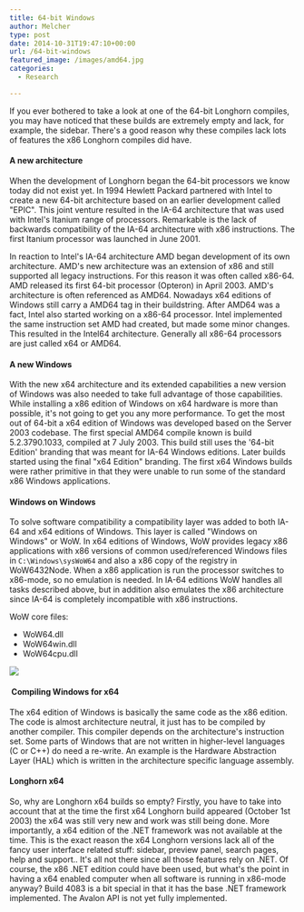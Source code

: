 ```yaml
---
title: 64-bit Windows
author: Melcher
type: post
date: 2014-10-31T19:47:10+00:00
url: /64-bit-windows
featured_image: /images/amd64.jpg
categories:
  - Research

---
```

If you ever bothered to take a look at one of the 64-bit Longhorn compiles, you may have noticed that these builds are extremely empty and lack, for example, the sidebar. There's a good reason why these compiles lack lots of features the x86 Longhorn compiles did have.

#### A new architecture

When the development of Longhorn began the 64-bit processors we know today did not exist yet. In 1994 Hewlett Packard partnered with Intel to create a new 64-bit architecture based on an earlier development called "EPIC". This joint venture resulted in the IA-64 architecture that was used with Intel's Itanium range of processors. Remarkable is the lack of backwards compatibility of the IA-64 architecture with x86 instructions. The first Itanium processor was launched in June 2001.

In reaction to Intel's IA-64 architecture AMD began development of its own architecture. AMD's new architecture was an extension of x86 and still supported all legacy instructions. For this reason it was often called x86-64. AMD released its first 64-bit processor (Opteron) in April 2003. AMD's architecture is often referenced as AMD64. Nowadays x64 editions of Windows still carry a AMD64 tag in their buildstring. After AMD64 was a fact, Intel also started working on a x86-64 processor. Intel implemented the same instruction set AMD had created, but made some minor changes. This resulted in the Intel64 architecture. Generally all x86-64 processors are just called x64 or AMD64.

#### A new Windows

With the new x64 architecture and its extended capabilities a new version of Windows was also needed to take full advantage of those capabilities. While installing a x86 edition of Windows on x64 hardware is more than possible, it's not going to get you any more performance. To get the most out of 64-bit a x64 edition of Windows was developed based on the Server 2003 codebase. The first special AMD64 compile known is build 5.2.3790.1033, compiled at 7 July 2003. This build still uses the '64-bit Edition' branding that was meant for IA-64 Windows editions. Later builds started using the final "x64 Edition" branding. The first x64 Windows builds were rather primitive in that they were unable to run some of the standard x86 Windows applications.

#### Windows on Windows

To solve software compatibility a compatibility layer was added to both IA-64 and x64 editions of Windows. This layer is called "Windows on Windows" or WoW. In x64 editions of Windows, WoW provides legacy x86 applications with x86 versions of common used/referenced Windows files in `C:\Windows\sysWoW64` and also a x86 copy of the registry in WoW6432Node. When a x86 application is run the processor switches to x86-mode, so no emulation is needed. In IA-64 editions WoW handles all tasks described above, but in addition also emulates the x86 architecture since IA-64 is completely incompatible with x86 instructions.

WoW core files:
* WoW64.dll
* WoW64win.dll
* WoW64cpu.dll

![](/images/amd64.jpg)

####  Compiling Windows for x64

The x64 edition of Windows is basically the same code as the x86 edition. The code is almost architecture neutral, it just has to be compiled by another compiler. This compiler depends on the architecture's instruction set. Some parts of Windows that are not written in higher-level languages (C or C++) do need a re-write. An example is the Hardware Abstraction Layer (HAL) which is written in the architecture specific language assembly.

#### Longhorn x64

So, why are Longhorn x64 builds so empty? Firstly, you have to take into account that at the time the first x64 Longhorn build appeared (October 1st 2003) the x64 was still very new and work was still being done. More importantly, a x64 edition of the .NET framework was not available at the time. This is the exact reason the x64 Longhorn versions lack all of the fancy user interface related stuff: sidebar, preview panel, search pages, help and support.. It's all not there since all those features rely on .NET. Of course, the x86 .NET edition could have been used, but what's the point in having a x64 enabled computer when all software is running in x86-mode anyway? Build 4083 is a bit special in that it has the base .NET framework implemented. The Avalon API is not yet fully implemented.